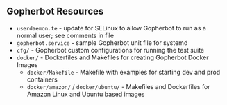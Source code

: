 ## Gopherbot Resources

* `userdaemon.te` - update for SELinux to allow Gopherbot to run as a normal user; see comments in file
* `gopherbot.service` - sample Gopherbot unit file for systemd
* `cfg/` - Gopherbot custom configurations for running the test suite
* `docker/` - Dockerfiles and Makefiles for creating Gopherbot Docker Images
   * `docker/Makefile` - Makefile with examples for starting dev and prod containers
   * `docker/amazon/` / `docker/ubuntu/` - Makefiles and Dockerfiles for Amazon Linux and Ubuntu based images
